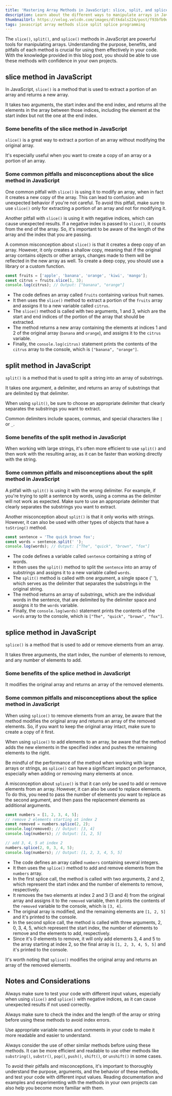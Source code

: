 ```yaml
---
title: 'Mastering Array Methods in JavaScript: slice, split, and splice'
description: Learn about the different ways to manipulate arrays in JavaScript using the slice, split, and splice methods. Discover benefits, common pitfalls and misconceptions about these methods.
thumbnailUrl: https://velog.velcdn.com/images/dltkdals224/post/f93bfb9d-4b72-4297-9058-1d549e4d483a/image.jpeg
tags: javascript array methods slice split splice programming
---
```


The `slice()`, `split()`, and `splice()` methods in JavaScript are powerful tools for manipulating arrays. Understanding the purpose, benefits, and pitfalls of each method is crucial for using them effectively in your code. With the knowledge provided in this blog post, you should be able to use these methods with confidence in your own projects.

## slice method in JavaScript

In JavaScript, `slice()` is a method that is used to extract a portion of an array and returns a new array.

It takes two arguments, the start index and the end index, and returns all the elements in the array between those indices, including the element at the start index but not the one at the end index.

### Some benefits of the slice method in JavaScript

`slice()` is a great way to extract a portion of an array without modifying the original array.

It's especially useful when you want to create a copy of an array or a portion of an array.

### Some common pitfalls and misconceptions about the slice method in JavaScript

One common pitfall with `slice()` is using it to modify an array, when in fact it creates a new copy of the array. This can lead to confusion and unexpected behavior if you're not careful. To avoid this pitfall, make sure to use `slice()` only for extracting a portion of an array and not for modifying it.

Another pitfall with `slice()` is using it with negative indices, which can cause unexpected results. If a negative index is passed to `slice()`, it counts from the end of the array. So, it's important to be aware of the length of the array and the index that you are passing.

A common misconception about `slice()` is that it creates a deep copy of an array. However, it only creates a shallow copy, meaning that if the original array contains objects or other arrays, changes made to them will be reflected in the new array as well. To create a deep copy, you should use a library or a custom function.

```js
const fruits = ['apple', 'banana', 'orange', 'kiwi', 'mango'];
const citrus = fruits.slice(1, 3);
console.log(citrus); // Output: ["banana", "orange"]
```

- The code defines an array called `fruits` containing various fruit names.
- It then uses the `slice()` method to extract a portion of the `fruits` array and assigns it to a new variable called `citrus`.
- The `slice()` method is called with two arguments, 1 and 3, which are the start and end indices of the portion of the array that should be extracted.
- The method returns a new array containing the elements at indices 1 and 2 of the original array (`banana` and `orange`), and assigns it to the `citrus` variable.
- Finally, the `console.log(citrus)` statement prints the contents of the `citrus` array to the console, which is `["banana", "orange"]`.

## split method in JavaScript

`split()` is a method that is used to split a string into an array of substrings.

It takes one argument, a delimiter, and returns an array of substrings that are delimited by that delimiter.

When using `split()`, be sure to choose an appropriate delimiter that clearly separates the substrings you want to extract.

Common delimiters include spaces, commas, and special characters like `|` or `_`.

### Some benefits of the split method in JavaScript

When working with large strings, it's often more efficient to use `split()` and then work with the resulting array, as it can be faster than working directly with the string.

### Some common pitfalls and misconceptions about the split method in JavaScript

A pitfall with `split()` is using it with the wrong delimiter. For example, if you're trying to split a sentence by words, using a comma as the delimiter will not work as expected. Make sure to use an appropriate delimiter that clearly separates the substrings you want to extract.

Another misconception about `split()` is that it only works with strings. However, it can also be used with other types of objects that have a `toString()` method.

```js
const sentence = 'The quick brown fox';
const words = sentence.split(' ');
console.log(words); // Output: ["The", "quick", "brown", "fox"]
```

- The code defines a variable called `sentence` containing a string of words.
- It then uses the `split()` method to split the `sentence` into an array of substrings and assigns it to a new variable called `words`.
- The `split()` method is called with one argument, a single space (' '), which serves as the delimiter that separates the substrings in the original string.
- The method returns an array of substrings, which are the individual words in the sentence, that are delimited by the delimiter space and assigns it to the `words` variable.
- Finally, the `console.log(words)` statement prints the contents of the `words` array to the console, which is `["The", "quick", "brown", "fox"]`.

## splice method in JavaScript

`splice()` is a method that is used to add or remove elements from an array.

It takes three arguments, the start index, the number of elements to remove, and any number of elements to add.

### Some benefits of the splice method in JavaScript

It modifies the original array and returns an array of the removed elements.

### Some common pitfalls and misconceptions about the splice method in JavaScript

When using `splice()` to remove elements from an array, be aware that the method modifies the original array and returns an array of the removed elements. So, if you want to keep the original array intact, make sure to create a copy of it first.

When using `splice()` to add elements to an array, be aware that the method adds the new elements in the specified index and pushes the remaining elements to the right.

Be mindful of the performance of the method when working with large arrays or strings, as `splice()` can have a significant impact on performance, especially when adding or removing many elements at once.

A misconception about `splice()` is that it can only be used to add or remove elements from an array. However, it can also be used to replace elements. To do this, you need to pass the number of elements you want to replace as the second argument, and then pass the replacement elements as additional arguments.

```js
const numbers = [1, 2, 3, 4, 5];
// remove 2 elements starting at index 2
const removed = numbers.splice(2, 2);
console.log(removed); // Output: [3, 4]
console.log(numbers); // Output: [1, 2, 5]

// add 3, 4, 5 at index 2
numbers.splice(2, 0, 3, 4, 5);
console.log(numbers); // Output: [1, 2, 3, 4, 5, 5]
```

- The code defines an array called `numbers` containing several integers.
- It then uses the `splice()` method to add and remove elements from the `numbers` array.
- In the first splice call, the method is called with two arguments, 2 and 2, which represent the start index and the number of elements to remove, respectively.
- It removes the two elements at index 2 and 3 (3 and 4) from the original array and assigns it to the `removed` variable, then it prints the contents of the `removed` variable to the console, which is `[3, 4]`.
- The original array is modified, and the remaining elements are `[1, 2, 5]` and it's printed to the console.
- In the second splice call, the method is called with three arguments, 2, 0, 3, 4, 5, which represent the start index, the number of elements to remove and the elements to add, respectively.
- Since it's 0 elements to remove, it will only add elements 3, 4 and 5 to the array starting at index 2, so the final array is `[1, 2, 3, 4, 5, 5]` and it's printed to the console.

It's worth noting that `splice()` modifies the original array and returns an array of the removed elements.

## Notes and Considerations

Always make sure to test your code with different input values, especially when using `slice()` and `splice()` with negative indices, as it can cause unexpected results if not used correctly.

Always make sure to check the index and the length of the array or string before using these methods to avoid index errors.

Use appropriate variable names and comments in your code to make it more readable and easier to understand.

Always consider the use of other similar methods before using these methods. It can be more efficient and readable to use other methods like `substring()`, `substr()`, `pop()`, `push()`, `shift()`, or `unshift()` in some cases.

To avoid their pitfalls and misconceptions, it's important to thoroughly understand the purpose, arguments, and the behavior of these methods, and test your code with different input values. Reading documentation and examples and experimenting with the methods in your own projects can also help you become more familiar with them.

